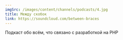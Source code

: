 ```yaml
---
imgSrc: /images/content/channels/podcasts/4.jpg
title: Между скобок
link: https://soundcloud.com/between-braces
---
```


Подкаст обо всём, что связано с разработкой на PHP
